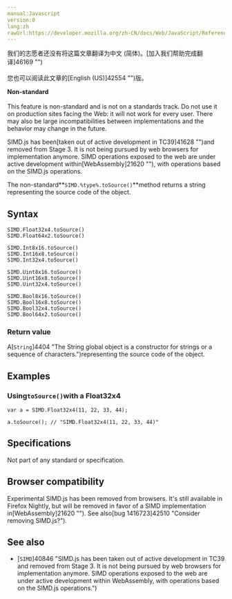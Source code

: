 ```yaml
---
manual:Javascript
version:0
lang:zh
rawUrl:https://developer.mozilla.org/zh-CN/docs/Web/JavaScript/Reference/Global_Objects/SIMD/toSource
---
```




<bdi>我们的志愿者还没有将这篇文章翻译为<bdi>中文 (简体)</bdi>。[加入我们帮助完成翻译]46169 "")<br></br>您也可以阅读此文章的[English (US)]42554 "")版。</bdi>






**Non-standard**<br></br>This feature is non-standard and is not on a standards track. Do not use it on production sites facing the Web: it will not work for every user. There may also be large incompatibilities between implementations and the behavior may change in the future.





SIMD.js has been[taken out of active development in TC39]41628 "")and removed from Stage 3. It is not being pursued by web browsers for implementation anymore. SIMD operations exposed to the web are under active development within[WebAssembly]21620 ""), with operations based on the SIMD.js operations.



The non-standard**`SIMD.%type%.toSource()`**method returns a string representing the source code of the object.


## Syntax<a name="Syntax"></a>

```
SIMD.Float32x4.toSource()
SIMD.Float64x2.toSource()

SIMD.Int8x16.toSource()
SIMD.Int16x8.toSource()
SIMD.Int32x4.toSource()

SIMD.Uint8x16.toSource()
SIMD.Uint16x8.toSource()
SIMD.Uint32x4.toSource()

SIMD.Bool8x16.toSource() 
SIMD.Bool16x8.toSource() 
SIMD.Bool32x4.toSource()
SIMD.Bool64x2.toSource()

```

### Return value<a name="Return_value"></a>


A[`String`]4404 "The String global object is a constructor for strings or a sequence of characters.")representing the source code of the object.


## Examples<a name="Examples"></a>

### Using`toSource()`with a Float32x4<a name="Using_toSource()_with_a_Float32x4"></a>

```
var a = SIMD.Float32x4(11, 22, 33, 44);

a.toSource(); // "SIMD.Float32x4(11, 22, 33, 44)"
```

## Specifications<a name="Specifications"></a>


Not part of any standard or specification.


## Browser compatibility<a name="Browser_compatibility"></a>


Experimental SIMD.js has been removed from browsers. It&#39;s still available in Firefox Nightly, but will be removed in favor of a SIMD implementation in[WebAssembly]21620 ""). See also[bug 1416723]42510 "Consider removing SIMD.js?").


## See also<a name="See_also"></a>

* [`SIMD`]40846 "SIMD.js has been taken out of active development in TC39 and removed from Stage 3. It is not being pursued by web browsers for implementation anymore. SIMD operations exposed to the web are under active development within WebAssembly, with operations based on the SIMD.js operations.")



